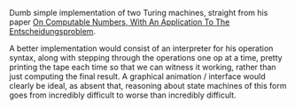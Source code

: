 Dumb simple implementation of two Turing machines, straight from his paper
[On Computable Numbers, With An Application To The Entscheidungsproblem](http://www.cs.virginia.edu/~robins/Turing_Paper_1936.pdf).

A better implementation would consist of an interpreter for his operation
syntax, along with stepping through the operations one op at a time, pretty
printing the tape each time so that we can witness it working, rather than just
computing the final result. A graphical animation / interface would clearly be
ideal, as absent that, reasoning about state machines of this form goes from
incredibly difficult to worse than incredibly difficult.
